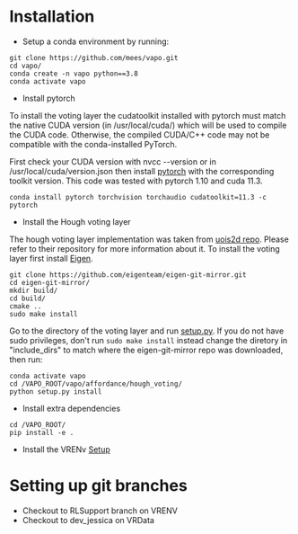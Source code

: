 # Installation
- Setup a conda environment by running:

```
git clone https://github.com/mees/vapo.git
cd vapo/
conda create -n vapo python==3.8
conda activate vapo
```
- Install pytorch

To install the voting layer the cudatoolkit installed with pytorch must match the native CUDA version (in /usr/local/cuda/) which will be used to compile the CUDA code. Otherwise, the compiled CUDA/C++ code may not be compatible with the conda-installed PyTorch.

First check your CUDA version with nvcc --version or in /usr/local/cuda/version.json then install [pytorch](https://pytorch.org/get-started/locally/) with the corresponding toolkit version. This code was tested with pytorch 1.10 and cuda 11.3.

```
conda install pytorch torchvision torchaudio cudatoolkit=11.3 -c pytorch
```

- Install the Hough voting layer

The hough voting layer implementation was taken from [uois2d repo](https://github.com/chrisdxie/uois/tree/uois2d). Please refer to their repository for more information about it. To install the voting layer first install [Eigen](https://eigen.tuxfamily.org/index.php?title=Main_Page).
```
git clone https://github.com/eigenteam/eigen-git-mirror.git
cd eigen-git-mirror/
mkdir build/
cd build/
cmake ..
sudo make install
```

Go to the directory of the voting layer and run [setup.py](./vapo/affordance/hough_voting/setup.py). If you do not have sudo privileges, don't run `sudo make install` instead change the diretory in "include_dirs" to match where the eigen-git-mirror repo was downloaded, then run: 

```
conda activate vapo
cd /VAPO_ROOT/vapo/affordance/hough_voting/
python setup.py install
```

- Install extra dependencies
```
cd /VAPO_ROOT/
pip install -e .
```

- Install the VRENv
[Setup](https://github.com/JessicaBorja/VREnv/blob/master/docs/setup.md)

# Setting up git branches
- Checkout to RLSupport branch on VRENV
- Checkout to dev_jessica on VRData

